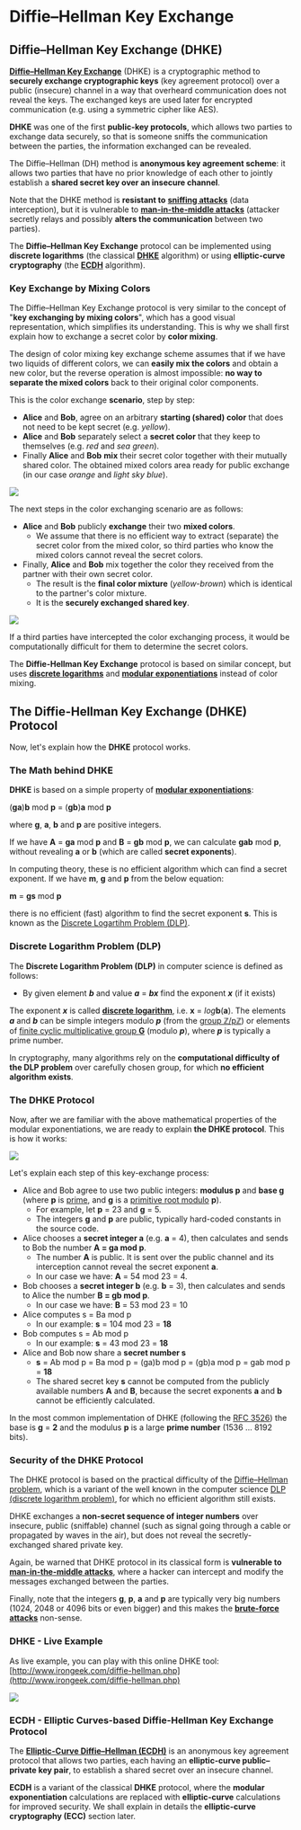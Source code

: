 # Diffie–Hellman Key Exchange

## Diffie–Hellman Key Exchange (DHKE)

[**Diffie–Hellman Key Exchange**](https://en.wikipedia.org/wiki/Diffie%E2%80%93Hellman\_key\_exchange) (DHKE) is a cryptographic method to **securely exchange cryptographic keys** (key agreement protocol) over a public (insecure) channel in a way that overheard communication does not reveal the keys. The exchanged keys are used later for encrypted communication (e.g. using a symmetric cipher like AES).

**DHKE** was one of the first **public-key protocols**, which allows two parties to exchange data securely, so that is someone sniffs the communication between the parties, the information exchanged can be revealed.

The Diffie–Hellman (DH) method is **anonymous key agreement scheme**: it allows two parties that have no prior knowledge of each other to jointly establish a **shared secret key over an insecure channel**.

Note that the DHKE method is **resistant to** [**sniffing attacks**](https://en.wikipedia.org/wiki/Sniffing\_attack) (data interception), but it is vulnerable to [**man-in-the-middle attacks**](https://en.wikipedia.org/wiki/Man-in-the-middle\_attack) (attacker secretly relays and possibly **alters the communication** between two parties).

The **Diffie–Hellman Key Exchange** protocol can be implemented using **discrete logarithms** (the classical [**DHKE**](https://en.wikipedia.org/wiki/Diffie%E2%80%93Hellman\_key\_exchange) algorithm) or using **elliptic-curve cryptography** (the [**ECDH**](https://en.wikipedia.org/wiki/Elliptic-curve\_Diffie%E2%80%93Hellman) algorithm).

### Key Exchange by Mixing Colors

The Diffie–Hellman Key Exchange protocol is very similar to the concept of "**key exchanging by mixing colors**", which has a good visual representation, which simplifies its understanding. This is why we shall first explain how to exchange a secret color by **color mixing**.

The design of color mixing key exchange scheme assumes that if we have two liquids of different colors, we can **easily mix the colors** and obtain a new color, but the reverse operation is almost impossible: **no way to separate the mixed colors** back to their original color components.

This is the color exchange **scenario**, step by step:

* **Alice** and **Bob**, agree on an arbitrary **starting (shared) color** that does not need to be kept secret (e.g. _yellow_).
* **Alice** and **Bob** separately select a **secret color** that they keep to themselves (e.g. _red_ and _sea green_).
* Finally **Alice** and **Bob** **mix** their secret color together with their mutually shared color. The obtained mixed colors area ready for public exchange (in our case _orange_ and _light sky blue_).

![](../.gitbook/assets/key-exchange-by-color-mixing-part-1.png)

The next steps in the color exchanging scenario are as follows:

* **Alice** and **Bob** publicly **exchange** their two **mixed colors**.
  * We assume that there is no efficient way to extract (separate) the secret color from the mixed color, so third parties who know the mixed colors cannot reveal the secret colors.
* Finally, **Alice** and **Bob** mix together the color they received from the partner with their own secret color.
  * The result is the **final color mixture** (_yellow-brown_) which is identical to the partner's color mixture.
  * It is the **securely exchanged shared key**.

![](../.gitbook/assets/key-exchange-by-color-mixing-part-2.png)

If a third parties have intercepted the color exchanging process, it would be computationally difficult for them to determine the secret colors.

The **Diffie-Hellman Key Exchange** protocol is based on similar concept, but uses [**discrete logarithms**](https://en.wikipedia.org/wiki/Discrete\_logarithm) and [**modular exponentiations**](https://en.wikipedia.org/wiki/Modular\_exponentiation) instead of color mixing.

## The Diffie-Hellman Key Exchange (DHKE) Protocol

Now, let's explain how the **DHKE** protocol works.

### The Math behind DHKE

**DHKE** is based on a simple property of [**modular exponentiations**](https://en.wikipedia.org/wiki/Modular\_exponentiation):

(**ga**)**b** mod **p** = (**gb**)**a** mod **p**

where **g**, **a**, **b** and **p** are positive integers.

If we have **A** = **ga** mod **p** and **B** = **gb** mod **p**, we can calculate **gab** mod **p**, without revealing **a** or **b** (which are called **secret exponents**).

In computing theory, these is no efficient algorithm which can find a secret exponent. If we have **m**, **g** and **p** from the below equation:

**m** = **gs** mod **p**

there is no efficient (fast) algorithm to find the secret exponent **s**. This is known as the [Discrete Logartihm Problem (DLP)](https://en.wikipedia.org/wiki/Discrete\_Logarithm\_Problem\_\(DLP\)).

### Discrete Logarithm Problem (DLP)

The **Discrete Logarithm Problem (DLP)** in computer science is defined as follows:

* By given element _**b**_ and value _**a**_ = _**bx**_ find the exponent _**x**_ (if it exists)

The exponent _**x**_ is called [**discrete logarithm**](https://en.wikipedia.org/wiki/Discrete\_logarithm), i.e. **x** = _log_**b**(**a**). The elements _**a**_ and _**b**_ can be simple integers modulo _**p**_ (from the [group ℤ/pℤ](https://en.wikipedia.org/wiki/Multiplicative\_group\_of\_integers\_modulo\_n)) or elements of [finite cyclic multiplicative group **G**](https://en.wikipedia.org/wiki/Cyclic\_group) (modulo _**p**_), where _**p**_ is typically a prime number.

In cryptography, many algorithms rely on the **computational difficulty of the DLP problem** over carefully chosen group, for which **no efficient algorithm exists**.

### The DHKE Protocol

Now, after we are familiar with the above mathematical properties of the modular exponentiations, we are ready to explain **the DHKE protocol**. This is how it works:

![](../.gitbook/assets/diffie-hellman-key-exchange-protocol.png)

Let's explain each step of this key-exchange process:

* Alice and Bob agree to use two public integers: **modulus p** and **base g** (where **p** is [prime](https://en.wikipedia.org/wiki/Prime\_number), and **g** is a [primitive root modulo](https://en.wikipedia.org/wiki/Primitive\_root\_modulo\_n) **p**).
  * For example, let **p** = 23 and **g** = 5.
  * The integers **g** and **p** are public, typically hard-coded constants in the source code.
* Alice chooses a **secret integer a** (e.g. **a** = 4), then calculates and sends to Bob the number **A = ga mod p**.
  * The number **A** is public. It is sent over the public channel and its interception cannot reveal the secret exponent **a**.
  * In our case we have: **A** = 54 mod 23 = 4.
* Bob chooses a **secret integer b** (e.g. **b** = 3), then calculates and sends to Alice the number **B = gb mod p**.
  * In our case we have: **B** = 53 mod 23 = 10
* Alice computes s = Ba mod p
  * In our example: **s** = 104 mod 23 = **18**
* Bob computes s = Ab mod p
  * In our example: **s** = 43 mod 23 = **18**
* Alice and Bob now share a **secret number s**
  * **s** = Ab mod p = Ba mod p = (ga)b mod p = (gb)a mod p = gab mod p = **18**
  * The shared secret key **s** cannot be computed from the publicly available numbers **A** and **B**, because the secret exponents **a** and **b** cannot be efficiently calculated.

In the most common implementation of DHKE (following the [RFC 3526](https://tools.ietf.org/html/rfc3526)) the base is **g** = **2** and the modulus **p** is a large **prime number** (1536 ... 8192 bits).

### Security of the DHKE Protocol

The DHKE protocol is based on the practical difficulty of the [Diffie–Hellman problem](https://en.wikipedia.org/wiki/Diffie%E2%80%93Hellman\_problem), which is a variant of the well known in the computer science [DLP (discrete logarithm problem)](https://en.wikipedia.org/wiki/Discrete\_Logarithm\_Problem\_\(DLP\)), for which no efficient algorithm still exists.

DHKE exchanges a **non-secret sequence of integer numbers** over insecure, public (sniffable) channel (such as signal going through a cable or propagated by waves in the air), but does not reveal the secretly-exchanged shared private key.

Again, be warned that DHKE protocol in its classical form is **vulnerable to** [**man-in-the-middle attacks**](https://en.wikipedia.org/wiki/Man-in-the-middle\_attack), where a hacker can intercept and modify the messages exchanged between the parties.

Finally, note that the integers **g**, **p**, **a** and **p** are typically very big numbers (1024, 2048 or 4096 bits or even bigger) and this makes the [**brute-force attacks**](https://en.wikipedia.org/wiki/Brute-force\_attack) non-sense.

### DHKE - Live Example

As live example, you can play with this online DHKE tool: [http://www.irongeek.com/diffie-hellman.php](http://www.irongeek.com/diffie-hellman.php)

![](../.gitbook/assets/diffie-hellman-online.png)

### ECDH - Elliptic Curves-based Diffie-Hellman Key Exchange Protocol

The [**Elliptic-Curve Diffie–Hellman (ECDH)**](https://en.wikipedia.org/wiki/Elliptic-curve\_Diffie%E2%80%93Hellman) is an anonymous key agreement protocol that allows two parties, each having an **elliptic-curve public–private key pair**, to establish a shared secret over an insecure channel.

**ECDH** is a variant of the classical **DHKE** protocol, where the **modular exponentiation** calculations are replaced with **elliptic-curve** calculations for improved security. We shall explain in details the **elliptic-curve cryptography (ECC)** section later.
